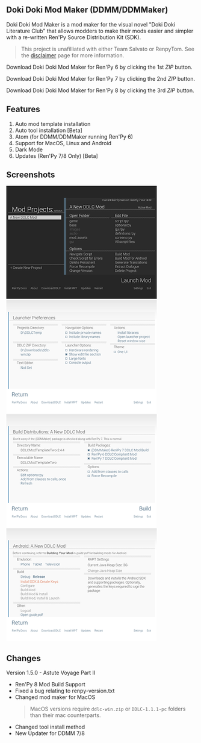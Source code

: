 ## Doki Doki Mod Maker (DDMM/DDMMaker)

Doki Doki Mod Maker is a mod maker for the visual novel "Doki Doki Literature Club" that allows modders to make their mods easier and simpler with a re-written Ren'Py Source Distribution Kit (SDK).
> This project is unafilliated with either Team Salvato or RenpyTom. See the [disclaimer](https://ganstakingofsa.github.io/information/disclaimer/disclaimer.html) page for more information.

Download Doki Doki Mod Maker for Ren'Py 6 by clicking the 1st *ZIP* button.

Download Doki Doki Mod Maker for Ren'Py 7 by clicking the 2nd *ZIP* button.

Download Doki Doki Mod Maker for Ren'Py 8 by clicking the 3rd *ZIP* button.

## Features
1. Auto mod template installation
2. Auto tool installation [Beta]
3. Atom (for DDMM/DDMMaker running Ren'Py 6)
4. Support for MacOS, Linux and Android
5. Dark Mode
6. Updates (Ren'Py 7/8 Only) [Beta]

## Screenshots

![DDMMaker Screenshot 1](assets/ddmmaker/screenshot0003E.png)
![DDMMaker Screenshot 2](assets/ddmmaker/screenshot0002E.png)
![DDMMaker Screenshot 3](assets/ddmmaker/screenshot0004E.png)
![DDMMaker Screenshot 4](assets/ddmmaker/screenshot0001E.png)

## Changes

Version 1.5.0 - Astute Voyage Part II
- Ren'Py 8 Mod Build Support
- Fixed a bug relating to renpy-version.txt
- Changed mod maker for MacOS
   > MacOS versions require `ddlc-win.zip` or `DDLC-1.1.1-pc` folders than their mac counterparts.
- Changed tool install method
- New Updater for DDMM 7/8
